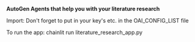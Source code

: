 **AutoGen Agents that help you with your literature research**

Import: Don't forget to put in your key's etc. in the OAI_CONFIG_LIST file

To run the app: chainlit run literature_research_app.py
